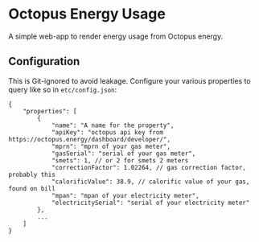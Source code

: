 # Octopus Energy Usage

A simple web-app to render energy usage from Octopus energy.

## Configuration

This is Git-ignored to avoid leakage. Configure your various properties to query like so in `etc/config.json`:

```
{
    "properties": [
        {
            "name": "A name for the property",
            "apiKey": "octopus api key from https://octopus.energy/dashboard/developer/",
            "mprn": "mprn of your gas meter",
            "gasSerial": "serial of your gas meter",
            "smets": 1, // or 2 for smets 2 meters
            "correctionFactor": 1.02264, // gas correction factor, probably this
            "calorificValue": 38.9, // calorific value of your gas, found on bill
            "mpan": "mpan of your electricity meter",
            "electricitySerial": "serial of your electricity meter"
        },
        ...
    ]
}
```
